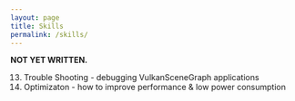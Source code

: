 ```yaml
---
layout: page
title: Skills
permalink: /skills/
---
```


**NOT YET WRITTEN.**

13. Trouble Shooting - debugging VulkanSceneGraph applications
14. Optimizaton - how to improve performance & low power consumption
